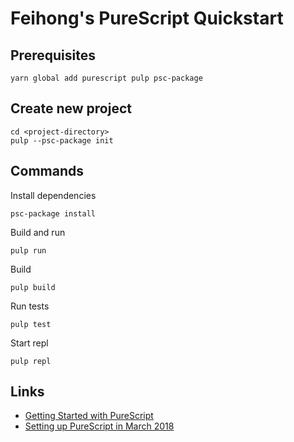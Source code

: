 # Feihong's PureScript Quickstart

## Prerequisites

    yarn global add purescript pulp psc-package

## Create new project

    cd <project-directory>
    pulp --psc-package init

## Commands

Install dependencies

    psc-package install

Build and run 

    pulp run

Build

    pulp build

Run tests

    pulp test

Start repl

    pulp repl

## Links

- [Getting Started with PureScript](https://github.com/purescript/documentation/blob/master/guides/Getting-Started.md#getting-started-with-purescript)
- [Setting up PureScript in March 2018](https://qiita.com/kimagure/items/570e6f2bbce5b4724564)
